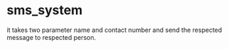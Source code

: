 # sms_system
it takes two parameter name and contact number and send the respected message to respected  person.
